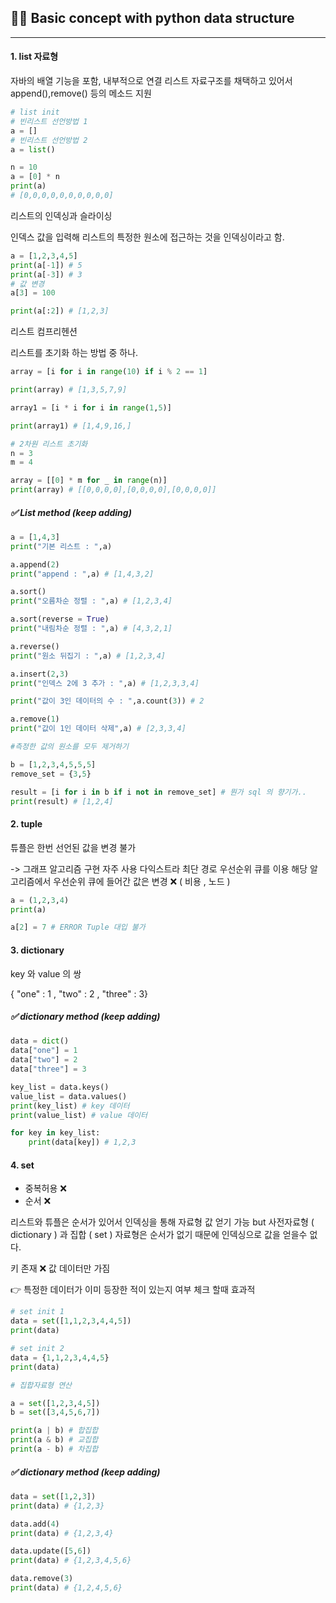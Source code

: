 ## 🙋‍♂️ Basic concept with python data structure

---

#### 1. list 자료형

자바의 배열 기능을 포함, 내부적으로 연결 리스트 자료구조를 채택하고 있어서 append(),remove() 등의 메소드 지원

```python
# list init
# 빈리스트 선언방법 1
a = []
# 빈리스트 선언방법 2
a = list()

n = 10
a = [0] * n
print(a)
# [0,0,0,0,0,0,0,0,0,0]
```

리스트의 인덱싱과 슬라이싱

인덱스 값을 입력해 리스트의 특정한 원소에 접근하는 것을 인덱싱이라고 함.

```python
a = [1,2,3,4,5]
print(a[-1]) # 5
print(a[-3]) # 3
# 값 변경
a[3] = 100

print(a[:2]) # [1,2,3]
```

리스트 컴프리헨션

리스트를 초기화 하는 방법 중 하나.

```python
array = [i for i in range(10) if i % 2 == 1]

print(array) # [1,3,5,7,9]

array1 = [i * i for i in range(1,5)]

print(array1) # [1,4,9,16,]

# 2차원 리스트 초기화
n = 3
m = 4

array = [[0] * m for _ in range(n)]
print(array) # [[0,0,0,0],[0,0,0,0],[0,0,0,0]]

```

##### ✅ List method (keep adding)

```python
a = [1,4,3]
print("기본 리스트 : ",a)

a.append(2)
print("append : ",a) # [1,4,3,2]

a.sort()
print("오름차순 정렬 : ",a) # [1,2,3,4]

a.sort(reverse = True)
print("내림차순 정렬 : ",a) # [4,3,2,1]

a.reverse()
print("원소 뒤집기 : ",a) # [1,2,3,4]

a.insert(2,3)
print("인덱스 2에 3 추가 : ",a) # [1,2,3,3,4]

print("값이 3인 데이터의 수 : ",a.count(3)) # 2

a.remove(1)
print("값이 1인 데이터 삭제",a) # [2,3,3,4]

#측정한 값의 원소를 모두 제거하기

b = [1,2,3,4,5,5,5]
remove_set = {3,5}

result = [i for i in b if i not in remove_set] # 뭔가 sql 의 향기가..
print(result) # [1,2,4]

```

#### 2. tuple

튜플은 한번 선언된 값을 변경 불가

-> 그래프 알고리즘 구현 자주 사용
다익스트라 최단 경로 우선순위 큐를 이용 해당 알고리즘에서 우선순위 큐에 들어간 값은 변경 ❌ ( 비용 , 노드 )

```python
a = (1,2,3,4)
print(a)

a[2] = 7 # ERROR Tuple 대입 불가
```

#### 3. dictionary

key 와 value 의 쌍

{ "one" : 1 , "two" : 2 , "three" : 3}

##### ✅ dictionary method (keep adding)

```python
data = dict()
data["one"] = 1
data["two"] = 2
data["three"] = 3

key_list = data.keys()
value_list = data.values()
print(key_list) # key 데이터
print(value_list) # value 데이터

for key in key_list:
    print(data[key]) # 1,2,3
```

#### 4. set

- 중복허용 ❌
- 순서 ❌

리스트와 튜플은 순서가 있어서 인덱싱을 통해 자료형 값 얻기 가능 but 사전자료형 ( dictionary ) 과 집합 ( set ) 자료형은 순서가 없기 때문에 인덱싱으로 값을 얻을수 없다.

키 존재 ❌ 값 데이터만 가짐

👉 특정한 데이터가 이미 등장한 적이 있는지 여부 체크 할때 효과적

```python
# set init 1
data = set([1,1,2,3,4,4,5])
print(data)

# set init 2
data = {1,1,2,3,4,4,5}
print(data)

# 집합자료형 연산

a = set([1,2,3,4,5])
b = set([3,4,5,6,7])

print(a | b) # 합집합
print(a & b) # 교집합
print(a - b) # 차집합

```

##### ✅ dictionary method (keep adding)

```python
data = set([1,2,3])
print(data) # {1,2,3}

data.add(4)
print(data) # {1,2,3,4}

data.update([5,6])
print(data) # {1,2,3,4,5,6}

data.remove(3)
print(data) # {1,2,4,5,6}
```
